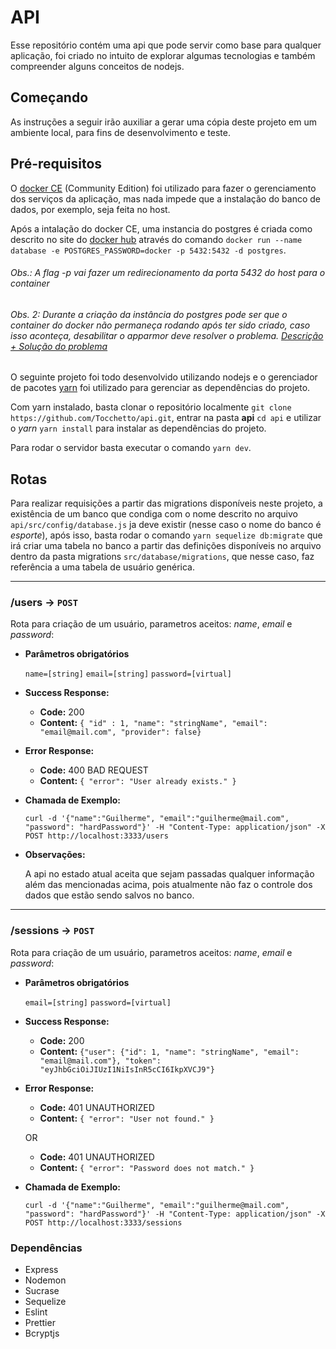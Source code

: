 # API

Esse repositório contém uma api que pode servir como base para qualquer aplicação, foi criado no intuito de explorar algumas tecnologias e também compreender alguns conceitos de nodejs.

## Começando

As instruções a seguir irão auxiliar a gerar uma cópia deste projeto em um ambiente local, para fins de desenvolvimento e teste.

## Pré-requisitos

O [docker CE](https://docs.docker.com/install/linux/docker-ce/debian/) (Community Edition) foi utilizado para fazer o gerenciamento dos serviços da aplicação, mas nada impede que a instalação do banco de dados, por exemplo, seja feita no host.

Após a intalação do docker CE, uma instancia do postgres é criada como descrito no site do [docker hub](https://hub.docker.com/_/postgres) através do comando `docker run --name database -e POSTGRES_PASSWORD=docker -p 5432:5432 -d postgres`.

###### Obs.: A flag -p vai fazer um redirecionamento da porta 5432 do host para o container

###### Obs. 2: Durante a criação da instância do postgres pode ser que o container do docker não permaneça rodando após ter sido criado, caso isso aconteça, desabilitar o _apparmor_ deve resolver o problema. [Descrição + Solução do problema](https://stackoverflow.com/questions/57873532/unable-to-start-docker-container-docker-ps-a-status-exited-1)

O seguinte projeto foi todo desenvolvido utilizando nodejs e o gerenciador de pacotes [yarn](https://yarnpkg.com/lang/en/) foi utilizado para gerenciar as dependências do projeto.

Com yarn instalado, basta clonar o repositório localmente `git clone https://github.com/Tocchetto/api.git`, entrar na pasta **api** `cd api` e utilizar o _yarn_ `yarn install` para instalar as dependências do projeto.

Para rodar o servidor basta executar o comando `yarn dev`.

## Rotas

Para realizar requisições a partir das migrations disponíveis neste projeto, a existência de um banco que condiga com o nome descrito no arquivo `api/src/config/database.js` ja deve existir (nesse caso o nome do banco é _esporte_), após isso, basta rodar o comando `yarn sequelize db:migrate` que irá criar uma tabela no banco a partir das definições disponíveis no arquivo dentro da pasta migrations `src/database/migrations`, que nesse caso, faz referência a uma tabela de usuário genérica.

------------------------------

### /users → `POST`

Rota para criação de um usuário, parametros aceitos: _name_, _email_ e _password_:

- **Parâmetros obrigatórios**

  `name=[string]`
  `email=[string]`
  `password=[virtual]`

- **Success Response:**

  - **Code:** 200 <br />
  - **Content:** `{ "id" : 1, "name": "stringName", "email": "email@mail.com", "provider": false}`

- **Error Response:**

  - **Code:** 400 BAD REQUEST <br />
  - **Content:** `{ "error": "User already exists." }`

- **Chamada de Exemplo:**

  `curl -d '{"name":"Guilherme", "email":"guilherme@mail.com", "password": "hardPassword"}' -H "Content-Type: application/json" -X POST http://localhost:3333/users`

- **Observações:**

  A api no estado atual aceita que sejam passadas qualquer informação além das mencionadas acima, pois atualmente não faz o controle dos dados que estão sendo salvos no banco.

------

### /sessions → `POST`

Rota para criação de um usuário, parametros aceitos: _name_, _email_ e _password_:

- **Parâmetros obrigatórios**

  `email=[string]`
  `password=[virtual]`

- **Success Response:**

  - **Code:** 200 <br />
  - **Content:** `{"user": {"id": 1, "name": "stringName", "email": "email@mail.com"}, "token": "eyJhbGciOiJIUzI1NiIsInR5cCI6IkpXVCJ9"}`

- **Error Response:**

  - **Code:** 401 UNAUTHORIZED <br />
  - **Content:** `{ "error": "User not found." }`

  OR

  - **Code:** 401 UNAUTHORIZED <br />
  - **Content:** `{ "error": "Password does not match." }`

- **Chamada de Exemplo:**

  `curl -d '{"name":"Guilherme", "email":"guilherme@mail.com", "password": "hardPassword"}' -H "Content-Type: application/json" -X POST http://localhost:3333/sessions`

### Dependências

- Express
- Nodemon
- Sucrase
- Sequelize
- Eslint
- Prettier
- Bcryptjs
